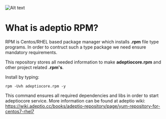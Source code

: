 ![Alt text](https://explorer.adeptio.cc/images/adeptio.png)

# What is adeptio RPM?
RPM is Centos/RHEL based package manager which installs **.rpm** file type programs. In order to contruct such a type package we need ensure mandatory requirements.

This repository stores all needed information to make **adeptiocore.rpm** and other project related **.rpm's**.

Install by typing:

    rpm -Uvh adeptiocore.rpm -y
    
This command ensures all required dependencies and libs in order to start adeptiocore service. More information can be found at adeptio wiki: https://wiki.adeptio.cc/books/adeptio-repository/page/yum-repository-for-centos7-rhel7
